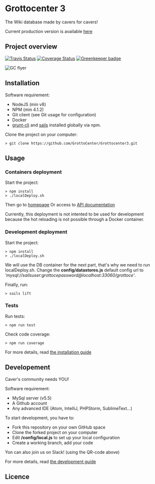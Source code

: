 # Grottocenter 3

The Wiki database made by cavers for cavers!

Current production version is available [here](http://beta.grottocenter.org/)

## Project overview

[![Travis Status](https://travis-ci.org/GrottoCenter/Grottocenter3.svg?branch=rc)](https://travis-ci.org/GrottoCenter/Grottocenter3?branch=rc)
[![Coverage Status](https://coveralls.io/repos/github/GrottoCenter/Grottocenter3/badge.svg?branch=rc)](https://coveralls.io/github/GrottoCenter/Grottocenter3?branch=rc) [![Greenkeeper badge](https://badges.greenkeeper.io/GrottoCenter/Grottocenter3.svg)](https://greenkeeper.io/)

![GC flyer](https://rawgit.com/wiki/GrottoCenter/Grottocenter3/images/afficheGC3.svg)

## Installation

Software requirement:
- NodeJS (min v8)
- NPM (min 4.1.2)
- Git client (see Git usage for configuration)
- Docker
- [grunt-cli](https://www.npmjs.com/package/grunt-cli) and [sails](https://www.npmjs.com/package/sails) installed globally via npm.

Clone the project on your computer:
```
> git clone https://github.com/GrottoCenter/Grottocenter3.git
```

## Usage

### Containers deployment
Start the project:
```
> npm install
> ./localDeploy.sh
```
Then go to [homepage](http://localhost:8081/)
Or access to [API documentation](http://localhost:8081/ui/api/)

Currently, this deployment is not intented to be used for development because the hot reloading is not possible through a Docker container.

### Development deployment
Start the project:
```
> npm install
> ./localDeploy.sh
```
We will use the DB container for the next part, that's why we need to run localDeploy.sh. Change the **config/datastores.js** default config url to *'mysql://sailsuser:grottocepassword@localhost:33060/grottoce'*.

Finally, run:
```
> sails lift
```

### Tests

Run tests:
```
> npm run test
```

Check code coverage:
```
> npm run coverage
```

For more details, read [the installation guide](https://github.com/GrottoCenter/Grottocenter3/wiki/Installation-guide)

## Developement

Caver's community needs YOU!

Software requirement:
- MySql server (v5.5)
- A Github account
- Any advanced IDE (Atom, IntelliJ, PHPStorm, SublimeText...)

To start development, you have to:
- Fork this repository on your own GitHub space
- Clone the forked project on your computer
- Edit **/config/local.js** to set up your local configuration
- Create a working branch, add your code

Yon can also join us on Slack! (using the QR-code above)

For more details, read [the development guide](https://github.com/GrottoCenter/Grottocenter3/wiki/Development-guide)

## Licence

